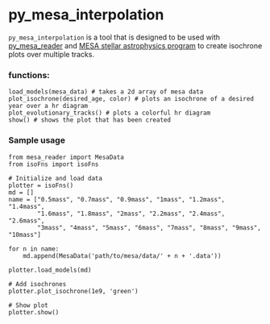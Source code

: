 # py_mesa_interpolation

```py_mesa_interpolation``` is a tool that is designed to be used with [py_mesa_reader](https://github.com/wmwolf/py_mesa_reader) and [MESA stellar astrophysics program](https://docs.mesastar.org/en/latest/) to create isochrone plots over multiple tracks.

### functions:
```
load_models(mesa_data) # takes a 2d array of mesa data
plot_isochrone(desired_age, color) # plots an isochrone of a desired year over a hr diagram
plot_evolutionary_tracks() # plots a colorful hr diagram
show() # shows the plot that has been created
```

### Sample usage
```
from mesa_reader import MesaData
from isoFns import isoFns

# Initialize and load data
plotter = isoFns()
md = []
name = ["0.5mass", "0.7mass", "0.9mass", "1mass", "1.2mass", "1.4mass", 
        "1.6mass", "1.8mass", "2mass", "2.2mass", "2.4mass", "2.6mass", 
        "3mass", "4mass", "5mass", "6mass", "7mass", "8mass", "9mass", "10mass"]

for n in name:
    md.append(MesaData('path/to/mesa/data/' + n + '.data'))

plotter.load_models(md)

# Add isochrones
plotter.plot_isochrone(1e9, 'green')

# Show plot
plotter.show()
```

